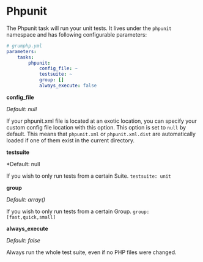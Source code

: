 # Phpunit

The Phpunit task will run your unit tests.
It lives under the `phpunit` namespace and has following configurable parameters:

```yaml
# grumphp.yml
parameters:
    tasks:
        phpunit:
            config_file: ~
            testsuite: ~
            group: []
            always_execute: false
```

**config_file**

*Default: null*

If your phpunit.xml file is located at an exotic location, you can specify your custom config file location with this option.
This option is set to `null` by default.
This means that `phpunit.xml` or `phpunit.xml.dist` are automatically loaded if one of them exist in the current directory.

**testsuite**

*Default: null

If you wish to only run tests from a certain Suite.
`testsuite: unit`

**group**

*Default: array()*

If you wish to only run tests from a certain Group.
`group: [fast,quick,small]`

**always_execute**

*Default: false*

Always run the whole test suite, even if no PHP files were changed.
